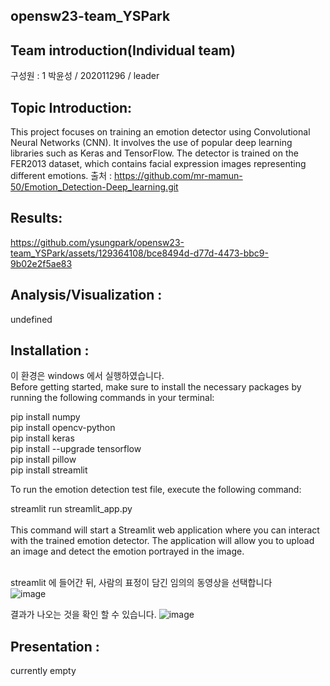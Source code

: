 ## opensw23-team_YSPark

## Team introduction(Individual team)
  구성원 : 1
  박윤성 / 202011296  / leader
  
  
## Topic Introduction:
This project focuses on training an emotion detector using Convolutional Neural Networks (CNN). It involves the use of popular deep learning libraries such as Keras and TensorFlow. The detector is trained on the FER2013 dataset, which contains facial expression images representing different emotions.
 출처 :  https://github.com/mr-mamun-50/Emotion_Detection-Deep_learning.git
  
  
## Results:
  
https://github.com/ysungpark/opensw23-team_YSPark/assets/129364108/bce8494d-d77d-4473-bbc9-9b02e2f5ae83



  
  
## Analysis/Visualization : 
  undefined
  
  
## Installation : 
이 환경은 windows 에서 실행하였습니다.<br>
Before getting started, make sure to install the necessary packages by running the following commands in your terminal:

pip install numpy<br>
pip install opencv-python<br>
pip install keras<br>
pip install --upgrade tensorflow<br>
pip install pillow<br>
pip install streamlit<br>

To run the emotion detection test file, execute the following command:<br>

streamlit run streamlit_app.py<br><br>
This command will start a Streamlit web application where you can interact with the trained emotion detector.
The application will allow you to upload an image and detect the emotion portrayed in the image.<br><br>

streamlit 에 들어간 뒤, 사람의 표정이 담긴 임의의 동영상을 선택합니다<br>
![image](https://github.com/ysungpark/opensw23-team_YSPark/assets/129364108/1ad739c9-f83c-4a8e-aa3f-f3277fbe4f28)

결과가 나오는 것을 확인 할 수 있습니다.
![image](https://github.com/ysungpark/opensw23-team_YSPark/assets/129364108/00a74244-8e4f-4a88-adca-6ad63564afad)
  
## Presentation :
  currently empty
